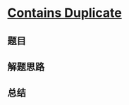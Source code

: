 # [Contains Duplicate](https://leetcode.com/problems/contains-duplicate/)
## 题目


## 解题思路


## 总结


